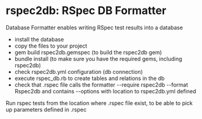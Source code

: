 rspec2db: RSpec DB Formatter
============================

Database Formatter enables writing RSpec test results into a database

- install the database
- copy the files to your project
- gem build rspec2db.gemspec (to build the rspec2db gem)
- bundle install (to make sure you have the required gems, including rspec2db)
- check rspec2db.yml configuration (db connection)
- execute rspec_db.rb to create tables and relations in the db
- check that .rspec file calls the formatter --require rspec2db --format Rspec2db and contains --options with location to rspec2db.yml defined

Run rspec tests from the location where .rspec file exist, to be able to pick up parameters defined in .rspec
